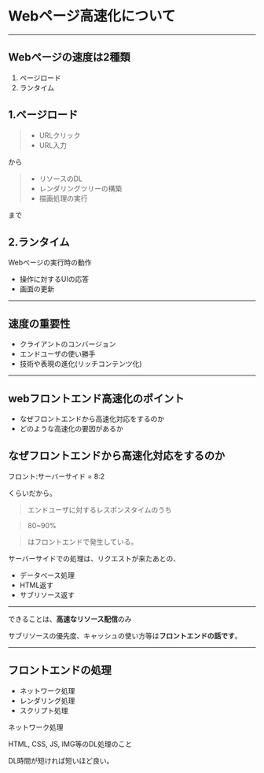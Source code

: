 # Webページ高速化について

---

## Webページの速度は2種類
1. ページロード
2. ランタイム

>>>

## 1.ページロード
> - URLクリック
> - URL入力

から

> - リソースのDL
> - レンダリングツリーの構築
> - 描画処理の実行

まで

>>>

## 2.ランタイム

Webページの実行時の動作

- 操作に対するUIの応答
- 画面の更新

---

## 速度の重要性
- クライアントのコンバージョン
- エンドユーザの使い勝手
- 技術や表現の進化(リッチコンテンツ化)

---

## webフロントエンド高速化のポイント
- なぜフロントエンドから高速化対応をするのか
- どのような高速化の要因があるか

>>>

## なぜフロントエンドから高速化対応をするのか

フロント:サーバーサイド = 8:2

くらいだから。

>>>

> エンドユーザに対するレスポンスタイムのうち

> 80~90%

> はフロントエンドで発生している。

>>>

サーバーサイドでの処理は、リクエストが来たあとの、

- データベース処理
- HTML返す
- サブリソース返す

- - -

できることは、**高速なリソース配信**のみ

>>>

サブリソースの優先度、キャッシュの使い方等は**フロントエンドの話です**。

---

## フロントエンドの処理
- ネットワーク処理
- レンダリング処理
- スクリプト処理

>>>

ネットワーク処理

HTML, CSS, JS, IMG等のDL処理のこと

DL時間が短ければ短いほど良い。